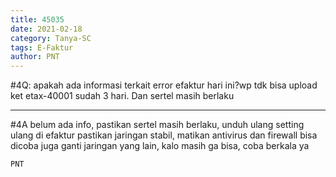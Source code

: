 ```yaml
---
title: 45035
date: 2021-02-18
category: Tanya-SC
tags: E-Faktur
author: PNT
---
```


#4Q: apakah ada informasi terkait error efaktur hari ini?wp tdk bisa upload ket etax-40001 sudah 3 hari. Dan sertel masih berlaku

---

#4A belum ada info, pastikan sertel masih berlaku, unduh ulang setting ulang di efaktur pastikan jaringan stabil, matikan antivirus dan firewall bisa dicoba juga ganti jaringan yang lain, kalo masih ga bisa, coba berkala ya

`PNT`
